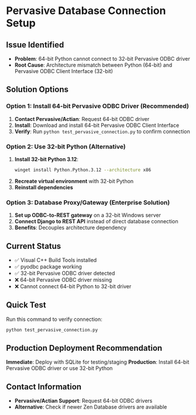 # Pervasive Database Connection Setup

## Issue Identified
- **Problem**: 64-bit Python cannot connect to 32-bit Pervasive ODBC driver
- **Root Cause**: Architecture mismatch between Python (64-bit) and Pervasive ODBC Client Interface (32-bit)

## Solution Options

### Option 1: Install 64-bit Pervasive ODBC Driver (Recommended)
1. **Contact Pervasive/Actian**: Request 64-bit ODBC driver
2. **Install**: Download and install 64-bit Pervasive ODBC Client Interface
3. **Verify**: Run `python test_pervasive_connection.py` to confirm connection

### Option 2: Use 32-bit Python (Alternative)
1. **Install 32-bit Python 3.12**: 
   ```bash
   winget install Python.Python.3.12 --architecture x86
   ```
2. **Recreate virtual environment** with 32-bit Python
3. **Reinstall dependencies**

### Option 3: Database Proxy/Gateway (Enterprise Solution)
1. **Set up ODBC-to-REST gateway** on a 32-bit Windows server
2. **Connect Django to REST API** instead of direct database connection
3. **Benefits**: Decouples architecture dependency

## Current Status
- ✅ Visual C++ Build Tools installed
- ✅ pyodbc package working
- ✅ 32-bit Pervasive ODBC driver detected
- ❌ 64-bit Pervasive ODBC driver missing
- ❌ Cannot connect 64-bit Python to 32-bit driver

## Quick Test
Run this command to verify connection:
```bash
python test_pervasive_connection.py
```

## Production Deployment Recommendation
**Immediate**: Deploy with SQLite for testing/staging
**Production**: Install 64-bit Pervasive ODBC driver or use 32-bit Python

## Contact Information
- **Pervasive/Actian Support**: Request 64-bit ODBC drivers
- **Alternative**: Check if newer Zen Database drivers are available